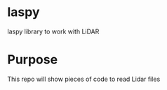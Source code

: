 # laspy
laspy library to work with LiDAR
# Purpose
This repo will show pieces of code to read Lidar files
